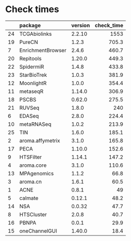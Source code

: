 # Check times

|   |package           |version | check_time|
|:--|:-----------------|:-------|----------:|
|24 |TCGAbiolinks      |2.2.10  |       1553|
|19 |PureCN            |1.2.3   |      705.3|
|7  |EnrichmentBrowser |2.4.6   |      460.7|
|20 |Repitools         |1.20.0  |      449.3|
|22 |SpidermiR         |1.4.8   |      433.8|
|23 |StarBioTrek       |1.0.3   |      381.9|
|12 |MoonlightR        |1.0.0   |      354.4|
|11 |metaseqR          |1.14.0  |      306.9|
|18 |PSCBS             |0.62.0  |      275.5|
|21 |RUVSeq            |1.8.0   |        240|
|6  |EDASeq            |2.8.0   |      224.4|
|10 |metaRNASeq        |1.0.2   |      213.9|
|25 |TIN               |1.6.0   |      185.1|
|2  |aroma.affymetrix  |3.1.0   |      165.8|
|17 |PECA              |1.10.0  |      152.6|
|9  |HTSFilter         |1.14.1  |      147.2|
|4  |aroma.core        |3.1.0   |      110.6|
|13 |MPAgenomics       |1.1.2   |       66.8|
|3  |aroma.cn          |1.6.1   |       60.5|
|1  |ACNE              |0.8.1   |         49|
|5  |calmate           |0.12.1  |       48.2|
|14 |NSA               |0.0.32  |       47.7|
|8  |HTSCluster        |2.0.8   |       40.7|
|16 |PBNPA             |0.0.1   |       29.9|
|15 |oneChannelGUI     |1.40.0  |       18.4|


